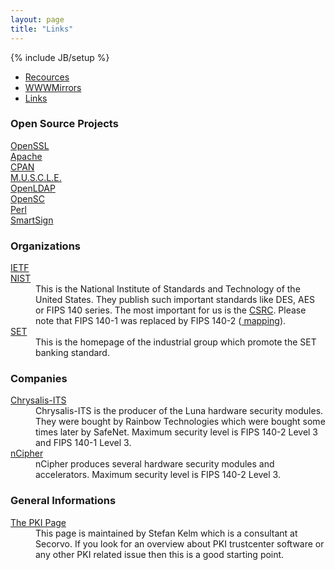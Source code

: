 ```yaml
---
layout: page
title: "Links"
---
```

{% include JB/setup %}


<ul class="nav nav-tabs">
<li><a href="index.html" data-toggle="tab">Recources</a></li>
<li><a href="wwwmirrors.html" data-toggle="tab">WWWMirrors</a></li>
<li class="active"><a href="links.html" data-toggle="tab">Links</a></li>
</ul>


<h3>Open Source Projects</h3>
<dl>
<dt><a href="http://www.openssl.org">
	      OpenSSL</a></dt>
<dd></dd>
<dt><a href="http://www.apache.org">
	      Apache</a></dt>
<dd></dd>
<dt><a href="http://www.cpan.org">
	      CPAN</a></dt>
<dd></dd>
<dt><a href="http://www.linuxnet.com">
      M.U.S.C.L.E.</a></dt>
<dd></dd>
<dt><a href="http://www.openldap.org">
	      OpenLDAP</a></dt>
<dd></dd>
<dt><a href="http://www.openlsc.org">
	      OpenSC</a></dt>
<dd></dd>
<dt><a href="http://www.perl.org">
	      Perl</a></dt>
<dd></dd>
<dt><a href="http://smartsign.sf.net">
	      SmartSign</a></dt>
<dd></dd>
</dl>
<h3>Organizations</h3>
<dl>
<dt><a href="http://www.ietf.org">
	      IETF</a></dt>
<dd></dd>
<dt><a href="http://www.nist.gov">
	      NIST</a></dt>
<dd>This is the National Institute of Standards and
           Technology of the United States. They publish such important
            standards like DES, AES or FIPS 140 series. The most
            important for us is the 
<a href="http://www.csrc.nist.gov">
            CSRC</a>. Please note that FIPS 140-1 was replaced by FIPS
            140-2 (<a href="http://www.csrc.nist.gov/cryptval/140-1/fips14012Map.pdf">
            mapping</a>).</dd>
<dt><a href="http://www.setco.org">SET</a></dt>
<dd>This is the homepage of the industrial group which promote
            the SET banking standard.</dd>
</dl>
<h3>Companies</h3>
<dl>
<dt><a href="http://www.chrysalis-its.com">Chrysalis-ITS</a></dt>
<dd>Chrysalis-ITS is the producer of the Luna hardware security
            modules. They were bought by Rainbow Technologies which were
            bought some times later by SafeNet. Maximum security level is
            FIPS 140-2 Level 3 and FIPS 140-1 Level 3.</dd>
<dt><a href="http://www.ncipher.com">nCipher</a></dt>
<dd>nCipher produces several hardware security modules and
            accelerators. Maximum security level is FIPS 140-2 Level 3.</dd>
</dl>
<h3>General Informations</h3>
<dl>
<dt><a href="http://www.pki-page.info">The PKI Page</a></dt>
<dd>This page is maintained by Stefan Kelm which is a consultant
            at Secorvo. If you look for an overview about PKI trustcenter
            software or any other PKI related issue then this is a good starting
            point.</dd>
</dl>

